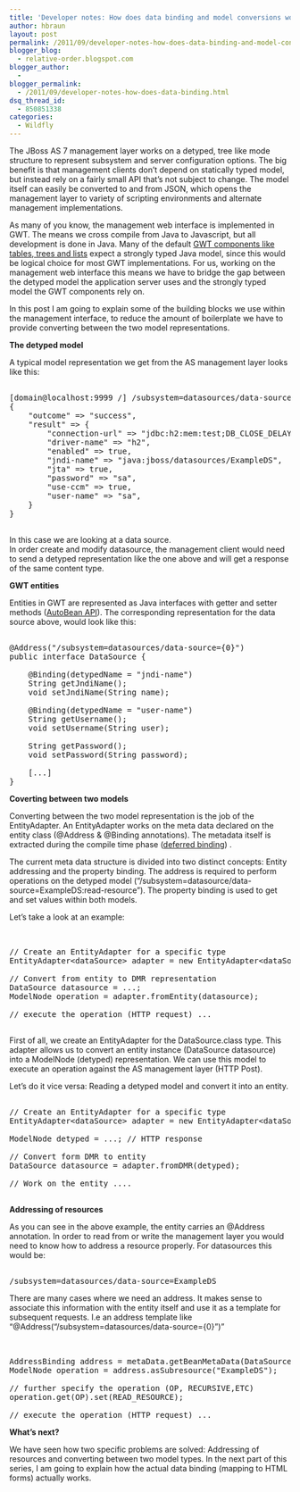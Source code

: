 ```yaml
---
title: 'Developer notes: How does data binding and model conversions work in the AS 7 console?'
author: hbraun
layout: post
permalink: /2011/09/developer-notes-how-does-data-binding-and-model-conversions-work-in-the-as-7-console/
blogger_blog:
  - relative-order.blogspot.com
blogger_author:
  - 
blogger_permalink:
  - /2011/09/developer-notes-how-does-data-binding.html
dsq_thread_id:
  - 850851338
categories:
  - Wildfly
---
```

The JBoss AS 7 management layer works on a detyped, tree like mode structure to represent subsystem and server configuration options. The big benefit is that management clients don&#8217;t depend on statically typed model, but instead rely on a fairly small API that&#8217;s not subject to change. The model itself can easily be converted to and from JSON, which opens the management layer to variety of scripting environments and alternate management implementations.

As many of you know, the management web interface is implemented in GWT. The means we cross compile from Java to Javascript, but all development is done in Java. Many of the default [GWT components like tables, trees and lists][1] expect a strongly typed Java model, since this would be logical choice for most GWT implementations. For us, working on the management web interface this means we have to bridge the gap between the detyped model the application server uses and the strongly typed model the GWT components rely on.

In this post I am going to explain some of the building blocks we use within the management interface, to reduce the amount of boilerplate we have to provide converting between the two model representations.

**The detyped model**

A typical model representation we get from the AS management layer looks like this:

<pre><br />[domain@localhost:9999 /] /subsystem=datasources/data-source=ExampleDS:read-resource<br />{<br />    "outcome" => "success",<br />    "result" => {<br />        "connection-url" => "jdbc:h2:mem:test;DB_CLOSE_DELAY=-1",<br />        "driver-name" => "h2",<br />        "enabled" => true,<br />        "jndi-name" => "java:jboss/datasources/ExampleDS",<br />        "jta" => true,<br />        "password" => "sa",      <br />        "use-ccm" => true,<br />        "user-name" => "sa",<br />    }<br />}<br /><br /></pre>

In this case we are looking at a data source.  
In order create and modify datasource, the management client would need to send a detyped representation like the one above and will get a response of the same content type.

**GWT entities**

Entities in GWT are represented as Java interfaces with getter and setter methods ([AutoBean API][2]). The corresponding representation for the data source above, would look like this:

<pre><br />@Address("/subsystem=datasources/data-source={0}")<br />public interface DataSource {<br /><br />    @Binding(detypedName = "jndi-name")<br />    String getJndiName();<br />    void setJndiName(String name);<br /><br />    @Binding(detypedName = "user-name")<br />    String getUsername();<br />    void setUsername(String user);<br /><br />    String getPassword();<br />    void setPassword(String password);<br /><br />    [...]<br />}<br /></pre>

**Coverting between two models**

Converting between the two model representation is the job of the EntityAdapter. An EntityAdapter works on the meta data declared on the entity class (@Address &#038; @Binding annotations). The metadata itself is extracted during the compile time phase ([deferred binding][3]) . 

The current meta data structure is divided into two distinct concepts: Entity addressing and the property binding. The address is required to perform operations on the detyped model (&#8220;/subsystem=datasource/data-source=ExampleDS:read-resource&#8221;). The property binding is used to get and set values within both models. 

Let&#8217;s take a look at an example:

<pre><br /><br />// Create an EntityAdapter for a specific type<br />EntityAdapter&lt;dataSource> adapter = new EntityAdapter&lt;dataSource>(DataSource.class, metaData);<br /><br />// Convert from entity to DMR representation<br />DataSource datasource = ...;<br />ModelNode operation = adapter.fromEntity(datasource);<br /><br />// execute the operation (HTTP request) ...<br /><br /></pre>

First of all, we create an EntityAdapter for the DataSource.class type. This adapter allows us to convert an entity instance (DataSource datasource) into a ModelNode (detyped) representation. We can use this model to execute an operation against the AS management layer (HTTP Post).

Let&#8217;s do it vice versa: Reading a detyped model and convert it into an entity.

<pre><br />// Create an EntityAdapter for a specific type<br />EntityAdapter&lt;dataSource> adapter = new EntityAdapter&lt;dataSource>(DataSource.class, metaData);<br /><br />ModelNode detyped = ...; // HTTP response<br /><br />// Convert form DMR to entity<br />DataSource datasource = adapter.fromDMR(detyped);<br /><br />// Work on the entity ....<br /><br /></pre>

**Addressing of resources**

As you can see in the above example, the entity carries an @Address annotation. In order to read from or write the management layer you would need to know how to address a resource properly. For datasources this would be:

<pre><br />/subsystem=datasources/data-source=ExampleDS<br /></pre>

There are many cases where we need an address. It makes sense to associate this information with the entity itself and use it as a template for subsequent requests. I.e an address template like &#8220;@Address(&#8220;/subsystem=datasources/data-source={0}&#8221;)&#8221;

<pre><br /><br />AddressBinding address = metaData.getBeanMetaData(DataSource.class).getAddress();<br />ModelNode operation = address.asSubresource("ExampleDS");<br /><br />// further specify the operation (OP, RECURSIVE,ETC)<br />operation.get(OP).set(READ_RESOURCE);<br /><br />// execute the operation (HTTP request) ...<br /></pre>

**What&#8217;s next?**

We have seen how two specific problems are solved: Addressing of resources and converting between two model types. In the next part of this series, I am going to explain how the actual data binding (mapping to HTML forms) actually works.

 [1]: http://www.google.de/url?sa=t&#038;source=web&#038;cd=1&#038;sqi=2&#038;ved=0CB8QFjAA&#038;url=http%3A%2F%2Fcode.google.com%2Fwebtoolkit%2Fdoc%2Flatest%2FDevGuideUiCellTable.html&#038;ei=ltuCTrePH42A-waTkciqDw&#038;usg=AFQjCNGTu-9zVEmMd7PGX-v46t_km6QSmg&#038;sig2=RzmiKuyfSmWkead7XL5jrQ
 [2]: http://code.google.com/p/google-web-toolkit/wiki/AutoBean
 [3]: http://code.google.com/webtoolkit/doc/latest/DevGuideCodingBasicsDeferred.html